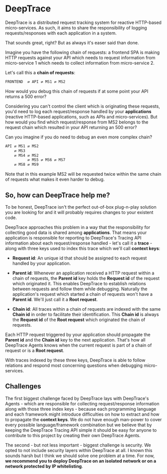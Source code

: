 # DeepTrace

DeepTrace is a distributed request tracking system for reactive HTTP-based micro-services. As such, it aims to share the responsibility of logging requests/responses with each application in a system.

That sounds great, right? But as always it's easer said than done.

Imagine you have the following chain of requests: a frontend SPA is making HTTP requests against your API which needs to request information from micro-service 1 which needs to collect information from micro-service 2.

Let's call this a **chain of requests**:

```txt
FRONTEND  ⇄ API ⇄ MS1 ⇄ MS2
```

How would you debug this chain of requests if at some point your API returns a 500 error?

Considering you can't control the client which is originating these requests, you'd need to log each request/response handled by your **applications** (reactive HTTP-based applications, such as APIs and micro-services). But how would you find which request/response from MS2 belongs to the request chain which resulted in your API returning an 500 error?

Can you imagine if you do need to debug an even more complex chain?

```txt
API ⇄ MS1 ⇄ MS2
    ⇄ MS3
    ⇄ MS4 ⇄ MS2
          ⇄ MS5 ⇄ MS6 ⇄ MS7
    ⇄ MS8 ⇄ MS9
```

Note that in this example MS2 will be requested twice within the same chain of requests what makes it even harder to debug.


## So, how can DeepTrace help me?

To be honest, DeepTrace isn't the perfect out-of-box plug-n-play solution you are looking for and it will probably requires changes to your existent code.

DeepTrace approaches this problem in a way that the responsibility for collecting good data is shared among **applications**. That means your application is responsible for reporting to DeepTrace's Tracing API information about each request/response handled - let's call it a **trace** - along with three keys used to index this trace which we'll call **context keys**:

- **Request id**: An unique id that should be assigned to each request handled by your application.

- **Parent id**: Whenever an application received a HTTP request within a chain of requests, the **Parent id** key holds the **Request id** of the request which originated it. This enables DeepTrace to establish relations between requests and follow them while debugging. Naturally the application's request which started a chain of requests won't have a **Parent id**. We'll just call it a **Root request**.

- **Chain id**: All traces within a chain of requests are indexed with the same **Chain id** in order to facilitate their identification. This **Chain id** is always the **Request id** of the **Root request** which originated the chain of requests.

Each HTTP request triggered by your application should propagate the **Parent id** and the **Chain id** key to the next application. That's how all DeepTrace Agents knows when the current request is part of a chain of request or is a **Root request**.

With traces indexed by these three keys, DeepTrace is able to follow relations and respond most concerning questions when debugging micro-services.


## Challenges

The first biggest challenge faced by DeepTrace lays with DeepTrace's Agents - which are responsible for collecting request/response information along with those three index keys - because each programming language and each framework might introduce difficulties on how to extract and how to propagate the **context keys**. We do not have enough man-power to cover every possible language/framework combination but we believe that by keeping the DeepTrace Tracing API simple it should be easy for anyone to contribute to this project by creating their own DeepTrace Agents.

The second - but not less important - biggest challenge is security. We opted to not include security layers within DeepTrace at all. I known this sounds harsh but I think we should solve one problem at a time. For now, **we recommend you to deploy DeepTrace on an isolated network or on a network protected by IP whitelisting**.
